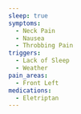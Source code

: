 ```yaml
---
sleep: true
symptoms:
  - Neck Pain
  - Nausea
  - Throbbing Pain
triggers:
  - Lack of Sleep
  - Weather
pain_areas:
  - Front Left
medications:
  - Eletriptan
---
```


<!-- @format -->
